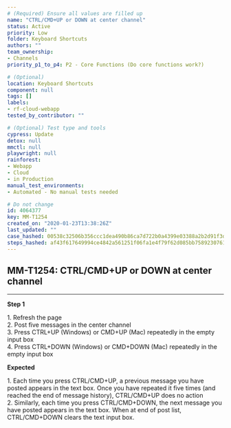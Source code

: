 ```yaml
---
# (Required) Ensure all values are filled up
name: "CTRL/CMD+UP or DOWN at center channel"
status: Active
priority: Low
folder: Keyboard Shortcuts
authors: ""
team_ownership: 
- Channels
priority_p1_to_p4: P2 - Core Functions (Do core functions work?)

# (Optional)
location: Keyboard Shortcuts
component: null
tags: []
labels: 
- rf-cloud-webapp
tested_by_contributor: ""

# (Optional) Test type and tools
cypress: Update
detox: null
mmctl: null
playwright: null
rainforest: 
- Webapp
- Cloud
- in Production
manual_test_environments: 
- Automated - No manual tests needed

# Do not change
id: 4064377
key: MM-T1254
created_on: "2020-01-23T13:38:26Z"
last_updated: ""
case_hashed: 00538c32506b356ccc1dea490b86ca7d722b0a4399e03388a2b2d91f3d5928c11f5f44309f09389d2354ad637cf0aafb
steps_hashed: af43f617649994ce4842a561251f06fa1e4f79f62d085bb7589230761d25526b09614b932487da7081c756c33bc44e98
---
```


<!-- (Auto-generated) Based on frontmatter's "key" and "name" -->

## MM-T1254: CTRL/CMD+UP or DOWN at center channel

---

**Step 1**

1\. Refresh the page\
2\. Post five messages in the center channel\
3\. Press CTRL+UP (Windows) or CMD+UP (Mac) repeatedly in the empty input box\
4\. Press CTRL+DOWN (Windows) or CMD+DOWN (Mac) repeatedly in the empty input box

**Expected**

1\. Each time you press CTRL/CMD+UP, a previous message you have posted appears in the text box. Once you have repeated it five times (and reached the end of message history), CTRL/CMD+UP does no action\
2\. Similarly, each time you press CTRL/CMD+DOWN, the next message you have posted appears in the text box. When at end of post list, CTRL/CMD+DOWN clears the text input box.
